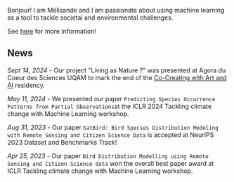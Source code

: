 Bonjour! I am Mélisande and I am passionate about using machine learning as a tool to tackle societal and environmental challenges.

See [here](/about) for more information!


## News

*Sept 14, 2024* -  Our project "Living as Nature ?" was presented at Agora du Coeur des Sciences UQAM to mark the end of the [Co-Creating with Art and AI](https://cocreating.art/) residency.

*May 11, 2024* -    We presented our paper `Predicting Species Occurrence Patterns from Partial Observations`at the ICLR 2024 Tackling climate change with Machine Learning workshop.

*Aug 31, 2023* -	Our paper `SatBird: Bird Species Distribution Modeling with Remote Sensing and Citizen Science Data` is accepted at NeurIPS 2023 Dataset and Benchmarks Track!

*Apr 25, 2023* -	Our paper `Bird Distribution Modelling using Remote Sensing and Citizen Science data` won the overall best paper award at ICLR Tackling climate change with Machine Learning workshop.
